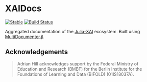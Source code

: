 # XAIDocs

[![Stable](https://img.shields.io/badge/docs-stable-blue.svg)](https://Julia-XAI.github.io/XAIDocs/)
[![Build Status](https://github.com/Julia-XAI/XAIDocs/actions/workflows/MultiDocumenter.yml/badge.svg?branch=main)](https://github.com/Julia-XAI/XAIDocs/actions/workflows/MultiDocumenter.yml?query=branch%3Amain)

Aggregated documentation of the [Julia-XAI](https://github.com/Julia-XAI) ecosystem. 
Built using [MultiDocumenter.jl](https://github.com/JuliaComputing/MultiDocumenter.jl).

## Acknowledgements
> Adrian Hill acknowledges support by the Federal Ministry of Education and Research (BMBF) 
> for the Berlin Institute for the Foundations of Learning and Data (BIFOLD) (01IS18037A).
